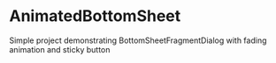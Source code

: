 # AnimatedBottomSheet

Simple project demonstrating BottomSheetFragmentDialog with fading animation and sticky button

